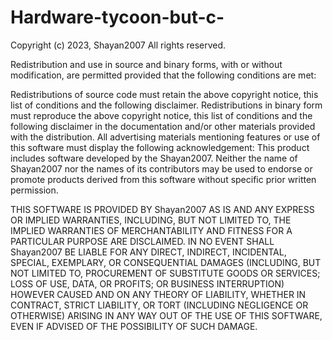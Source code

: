 # Hardware-tycoon-but-c-

Copyright (c) 2023, Shayan2007 All rights reserved.

Redistribution and use in source and binary forms, with or without modification, are permitted provided that the following conditions are met:

Redistributions of source code must retain the above copyright notice, this list of conditions and the following disclaimer. Redistributions in binary form must reproduce the above copyright notice, this list of conditions and the following disclaimer in the documentation and/or other materials provided with the distribution. All advertising materials mentioning features or use of this software must display the following acknowledgement: This product includes software developed by the Shayan2007. Neither the name of Shayan2007 nor the names of its contributors may be used to endorse or promote products derived from this software without specific prior written permission.

THIS SOFTWARE IS PROVIDED BY Shayan2007 AS IS AND ANY EXPRESS OR IMPLIED WARRANTIES, INCLUDING, BUT NOT LIMITED TO, THE IMPLIED WARRANTIES OF MERCHANTABILITY AND FITNESS FOR A PARTICULAR PURPOSE ARE DISCLAIMED. IN NO EVENT SHALL Shayan2007 BE LIABLE FOR ANY DIRECT, INDIRECT, INCIDENTAL, SPECIAL, EXEMPLARY, OR CONSEQUENTIAL DAMAGES (INCLUDING, BUT NOT LIMITED TO, PROCUREMENT OF SUBSTITUTE GOODS OR SERVICES; LOSS OF USE, DATA, OR PROFITS; OR BUSINESS INTERRUPTION) HOWEVER CAUSED AND ON ANY THEORY OF LIABILITY, WHETHER IN CONTRACT, STRICT LIABILITY, OR TORT (INCLUDING NEGLIGENCE OR OTHERWISE) ARISING IN ANY WAY OUT OF THE USE OF THIS SOFTWARE, EVEN IF ADVISED OF THE POSSIBILITY OF SUCH DAMAGE.

